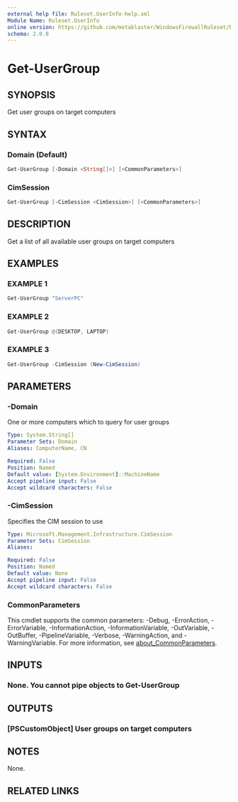 ```yaml
---
external help file: Ruleset.UserInfo-help.xml
Module Name: Ruleset.UserInfo
online version: https://github.com/metablaster/WindowsFirewallRuleset/blob/master/Modules/Ruleset.UserInfo/Help/en-US/Get-UserGroup.md
schema: 2.0.0
---
```


# Get-UserGroup

## SYNOPSIS

Get user groups on target computers

## SYNTAX

### Domain (Default)

```powershell
Get-UserGroup [-Domain <String[]>] [<CommonParameters>]
```

### CimSession

```powershell
Get-UserGroup [-CimSession <CimSession>] [<CommonParameters>]
```

## DESCRIPTION

Get a list of all available user groups on target computers

## EXAMPLES

### EXAMPLE 1

```powershell
Get-UserGroup "ServerPC"
```

### EXAMPLE 2

```powershell
Get-UserGroup @(DESKTOP, LAPTOP)
```

### EXAMPLE 3

```powershell
Get-UserGroup -CimSession (New-CimSession)
```

## PARAMETERS

### -Domain

One or more computers which to query for user groups

```yaml
Type: System.String[]
Parameter Sets: Domain
Aliases: ComputerName, CN

Required: False
Position: Named
Default value: [System.Environment]::MachineName
Accept pipeline input: False
Accept wildcard characters: False
```

### -CimSession

Specifies the CIM session to use

```yaml
Type: Microsoft.Management.Infrastructure.CimSession
Parameter Sets: CimSession
Aliases:

Required: False
Position: Named
Default value: None
Accept pipeline input: False
Accept wildcard characters: False
```

### CommonParameters

This cmdlet supports the common parameters: -Debug, -ErrorAction, -ErrorVariable, -InformationAction, -InformationVariable, -OutVariable, -OutBuffer, -PipelineVariable, -Verbose, -WarningAction, and -WarningVariable. For more information, see [about_CommonParameters](http://go.microsoft.com/fwlink/?LinkID=113216).

## INPUTS

### None. You cannot pipe objects to Get-UserGroup

## OUTPUTS

### [PSCustomObject] User groups on target computers

## NOTES

None.

## RELATED LINKS
